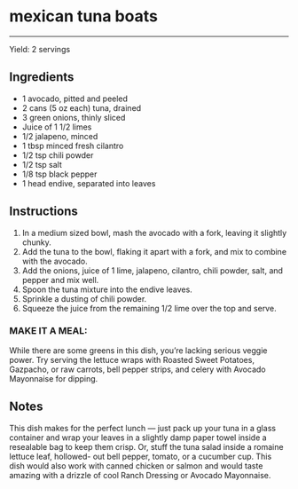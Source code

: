 # mexican tuna boats
---
Yield: 2 servings

## Ingredients
- 1 avocado, pitted and peeled
- 2 cans (5 oz each) tuna, drained
- 3 green onions, thinly sliced
- Juice of 1 1/2 limes
- 1/2 jalapeno, minced
- 1 tbsp minced fresh cilantro
- 1/2 tsp chili powder
- 1/2 tsp salt
- 1/8 tsp black pepper
- 1 head endive, separated into leaves

## Instructions
1. In a medium sized bowl, mash the avocado with a fork, leaving it slightly chunky.
2. Add the tuna to the bowl, flaking it apart with a fork, and mix to combine with the avocado.
3. Add the onions, juice of 1 lime, jalapeno, cilantro, chili powder, salt, and pepper and mix well.
4. Spoon the tuna mixture into the endive leaves.
5. Sprinkle a dusting of chili powder.
6. Squeeze the juice from the remaining 1/2 lime over the top and serve.

### MAKE IT A MEAL:
While there are some greens in this dish, you’re lacking serious veggie power. Try serving the lettuce wraps with Roasted Sweet Potatoes, Gazpacho, or raw carrots, bell pepper strips, and celery with Avocado Mayonnaise for dipping.

## Notes
This dish makes for the perfect lunch — just pack up your tuna in a glass container and wrap your leaves in a slightly damp paper towel inside a resealable bag to keep them crisp. Or, stuff the tuna salad inside a romaine lettuce leaf, hollowed- out bell pepper, tomato, or a cucumber cup. This dish would also work with canned chicken or salmon and would taste amazing with a drizzle of cool Ranch Dressing or Avocado Mayonnaise.
